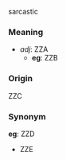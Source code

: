 sarcastic
### Meaning
+ _adj_: ZZA
    + __eg__: ZZB

### Origin

ZZC

### Synonym

__eg__: ZZD

+ ZZE


